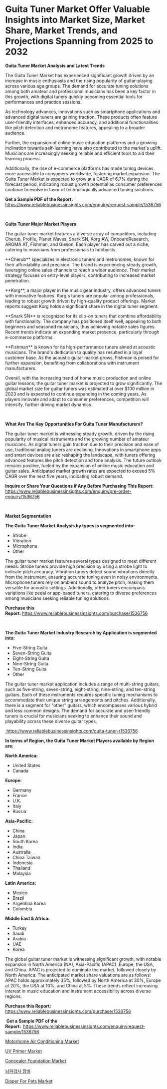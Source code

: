 <p><h1>Guita Tuner Market Offer Valuable Insights into Market Size, Market Share, Market Trends, and Projections Spanning from 2025 to 2032</h1></p><p><strong>Guita Tuner Market Analysis and Latest Trends</strong></p>
<p><p>The Guita Tuner Market has experienced significant growth driven by an increase in music enthusiasts and the rising popularity of guitar-playing across various age groups. The demand for accurate tuning solutions among both amateur and professional musicians has been a key factor in this growth, with digital tuners quickly becoming essential tools for performances and practice sessions. </p><p>As technology advances, innovations such as smartphone applications and advanced digital tuners are gaining traction. These products often feature user-friendly interfaces, enhanced accuracy, and additional functionalities like pitch detection and metronome features, appealing to a broader audience.</p><p>Further, the expansion of online music education platforms and a growing inclination towards self-learning have also contributed to the market's uplift. Musicians are increasingly seeking reliable and efficient tools to aid their learning process. </p><p>Additionally, the rise of e-commerce platforms has made tuning devices more accessible to consumers worldwide, fostering market expansion. The Guita Tuner Market is expected to grow at a CAGR of 6.7% during the forecast period, indicating robust growth potential as consumer preferences continue to evolve in favor of technologically advanced tuning solutions.</p></p>
<p><strong>Get a Sample PDF of the Report:&nbsp;</strong> <a href="https://www.reliablebusinessinsights.com/enquiry/request-sample/1536756?utm_campaign=97&utm_medium=2&utm_source=Github&utm_content=ia&utm_term=09022025&utm_id=guita-tuner">https://www.reliablebusinessinsights.com/enquiry/request-sample/1536756</a></p>
<p>&nbsp;</p>
<p><strong>Guita Tuner Major Market Players</strong></p>
<p><p>The guitar tuner market features a diverse array of competitors, including Cherub, Profile, Planet Waves, Snark SN, Korg AW, OnboardResearch, AROMA AT, Fishman, and Gieson. Each player has carved out a niche, catering to musicians from professionals to hobbyists.</p><p>**Cherub** specializes in electronic tuners and metronomes, known for their affordability and precision. The brand is experiencing steady growth, leveraging online sales channels to reach a wider audience. Their market strategy focuses on entry-level players, contributing to increased market penetration.</p><p>**Korg**, a major player in the music gear industry, offers advanced tuners with innovative features. Korg's tuners are popular among professionals, leading to robust growth driven by high-quality product offerings. Market reports suggest Korg holds a significant share in the digital tuner segment.</p><p>**Snark SN** is recognized for its clip-on tuners that combine affordability with functionality. The company has positioned itself well, appealing to both beginners and seasoned musicians, thus achieving notable sales figures. Recent trends indicate an expanding market presence, particularly through e-commerce platforms.</p><p>**Fishman** is known for its high-performance tuners aimed at acoustic musicians. The brand's dedication to quality has resulted in a loyal customer base. As the acoustic guitar market grows, Fishman is poised for further expansion, benefiting from collaborations with instrument manufacturers.</p><p>Overall, with the increasing trend of home music production and online guitar lessons, the guitar tuner market is projected to grow significantly. The global market size for guitar tuners was estimated at over $100 million in 2023 and is expected to continue expanding in the coming years. As players innovate and adapt to consumer preferences, competition will intensify, further driving market dynamics.</p></p>
<p>&nbsp;</p>
<p><strong>What Are The Key Opportunities For Guita Tuner Manufacturers?</strong></p>
<p><p>The guitar tuner market is witnessing steady growth, driven by the rising popularity of musical instruments and the growing number of amateur musicians. As digital tuners gain traction due to their precision and ease of use, traditional analog tuners are declining. Innovations in smartphone apps and smart devices are also reshaping the landscape, with tuners offering advanced features like pitch detection and tone analysis. The future outlook remains positive, fueled by the expansion of online music education and guitar sales. Anticipated market growth rates are expected to exceed 5% CAGR over the next five years, indicating robust demand.</p></p>
<p><strong>Inquire or Share Your Questions If Any Before Purchasing This Report:</strong> <a href="https://www.reliablebusinessinsights.com/enquiry/pre-order-enquiry/1536756?utm_campaign=97&utm_medium=2&utm_source=Github&utm_content=ia&utm_term=09022025&utm_id=guita-tuner">https://www.reliablebusinessinsights.com/enquiry/pre-order-enquiry/1536756</a></p>
<p>&nbsp;</p>
<p><strong>Market Segmentation</strong></p>
<p><strong>The Guita Tuner Market Analysis by types is segmented into:</strong></p>
<p><ul><li>Strobe</li><li>Vibration</li><li>Microphone</li><li>Other</li></ul></p>
<p><p>The guitar tuner market features several types designed to meet different needs. Strobe tuners provide high precision by using a strobe light to indicate pitch accuracy. Vibration tuners detect sound vibrations directly from the instrument, ensuring accurate tuning even in noisy environments. Microphone tuners rely on ambient sound to analyze pitch, making them versatile for acoustic settings. Additionally, other tuners encompass variations like pedal or app-based tuners, catering to diverse preferences among musicians seeking reliable tuning solutions.</p></p>
<p><strong>Purchase this Report:&nbsp;</strong><a href="https://www.reliablebusinessinsights.com/purchase/1536756?utm_campaign=97&utm_medium=2&utm_source=Github&utm_content=ia&utm_term=09022025&utm_id=guita-tuner">https://www.reliablebusinessinsights.com/purchase/1536756</a></p>
<p>&nbsp;</p>
<p><strong>The Guita Tuner Market Industry Research by Application is segmented into:</strong></p>
<p><ul><li>Five-String Guita</li><li>Seven-String Guita</li><li>Eight-String Guita</li><li>Nine-String Guita</li><li>Ten-String Guita</li><li>Other</li></ul></p>
<p><p>The guitar tuner market application includes a range of multi-string guitars, such as five-string, seven-string, eight-string, nine-string, and ten-string guitars. Each of these instruments requires specific tuning mechanisms to accommodate their unique string arrangements and pitches. Additionally, there is a segment for "other" guitars, which encompasses various hybrid and less common designs. The demand for accurate and user-friendly tuners is crucial for musicians seeking to enhance their sound and playability across these diverse guitar types.</p></p>
<p><a href="https://www.reliablebusinessinsights.com/guita-tuner-r1536756?utm_campaign=97&utm_medium=2&utm_source=Github&utm_content=ia&utm_term=09022025&utm_id=guita-tuner">&nbsp;https://www.reliablebusinessinsights.com/guita-tuner-r1536756</a></p>
<p><strong>In terms of Region, the Guita Tuner Market Players available by Region are:</strong></p>
<p>
    <p> <strong> North America: </strong>
        <ul>
            <li>United States</li>
            <li>Canada</li>
        </ul>
        </p> 
    <p> <strong> Europe: </strong>
        <ul>
            <li>Germany</li>
            <li>France</li>
            <li>U.K.</li>
            <li>Italy</li>
            <li>Russia</li>
        </ul>
        </p> 
    <p> <strong> Asia-Pacific: </strong>
        <ul>
            <li>China</li>
            <li>Japan</li>
            <li>South Korea</li>
            <li>India</li>
            <li>Australia</li>
            <li>China Taiwan</li>
            <li>Indonesia</li>
            <li>Thailand</li>
            <li>Malaysia</li>
        </ul>
        </p> 
    <p> <strong> Latin America: </strong>
        <ul>
            <li>Mexico</li>
            <li>Brazil</li>
            <li>Argentina Korea</li>
            <li>Colombia</li>
        </ul>
        </p> 
    <p> <strong> Middle East & Africa: </strong>
        <ul>
            <li>Turkey</li>
            <li>Saudi</li>
            <li>Arabia</li>
            <li>UAE</li>
            <li>Korea</li>
        </ul>
    </p>
    </p>
<p><p>The global guitar tuner market is witnessing significant growth, with notable expansion in North America (NA), Asia-Pacific (APAC), Europe, the USA, and China. APAC is projected to dominate the market, followed closely by North America. The anticipated market share valuations are as follows: APAC holds approximately 35%, followed by North America at 30%, Europe at 20%, the USA at 10%, and China at 5%. These trends reflect increasing interest in music education and instrument accessibility across diverse regions.</p></p>
<p><strong>Purchase this Report: </strong><a href="https://www.reliablebusinessinsights.com/purchase/1536756?utm_campaign=97&utm_medium=2&utm_source=Github&utm_content=ia&utm_term=09022025&utm_id=guita-tuner">https://www.reliablebusinessinsights.com/purchase/1536756</a></p>
<p>&nbsp;<strong>Get a Sample PDF of the Report:&nbsp;&nbsp;</strong><a href="https://www.reliablebusinessinsights.com/enquiry/request-sample/1536756?utm_campaign=97&utm_medium=2&utm_source=Github&utm_content=ia&utm_term=09022025&utm_id=guita-tuner">https://www.reliablebusinessinsights.com/enquiry/request-sample/1536756</a></p>
<p><strong></strong></p>
<p><p><a href="https://github.com/fisyaavneel/Market-Research-Report-List-1/blob/main/motorhome-air-conditioning-market.md?utm_campaign=97&utm_medium=2&utm_source=Github&utm_content=ia&utm_term=09022025&utm_id=guita-tuner">Motorhome Air Conditioning Market</a></p><p><a href="https://github.com/mupumafrhad/Market-Research-Report-List-1/blob/main/uv-primer-market.md?utm_campaign=97&utm_medium=2&utm_source=Github&utm_content=ia&utm_term=09022025&utm_id=guita-tuner">UV Primer Market</a></p><p><a href="https://github.com/cornuznwazue/Market-Research-Report-List-1/blob/main/concealer-foundation-market.md?utm_campaign=97&utm_medium=2&utm_source=Github&utm_content=ia&utm_term=09022025&utm_id=guita-tuner">Concealer Foundation Market</a></p><p><a href="https://github.com/sougarounis/Market-Research-Report-List-7/blob/main/366938436123.md?utm_campaign=97&utm_medium=2&utm_source=Github&utm_content=ia&utm_term=09022025&utm_id=guita-tuner">뇌파검사 장비</a></p><p><a href="https://github.com/darusesrak/Market-Research-Report-List-1/blob/main/diaper-for-pets-market.md?utm_campaign=97&utm_medium=2&utm_source=Github&utm_content=ia&utm_term=09022025&utm_id=guita-tuner">Diaper For Pets Market</a></p></p>